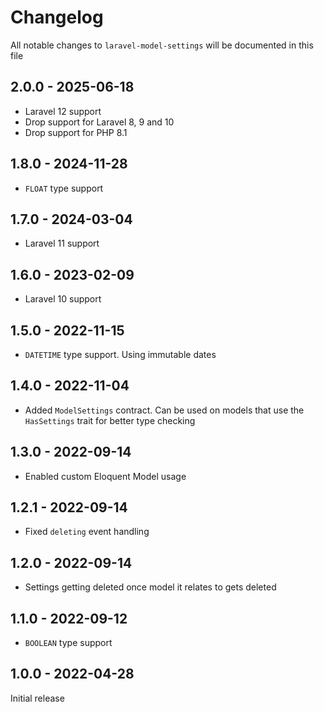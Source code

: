 # Changelog

All notable changes to `laravel-model-settings` will be documented in this file

## 2.0.0 - 2025-06-18

- Laravel 12 support
- Drop support for Laravel 8, 9 and 10
- Drop support for PHP 8.1

## 1.8.0 - 2024-11-28

- `FLOAT` type support

## 1.7.0 - 2024-03-04

- Laravel 11 support

## 1.6.0 - 2023-02-09

- Laravel 10 support

## 1.5.0 - 2022-11-15

- `DATETIME` type support. Using immutable dates

## 1.4.0 - 2022-11-04

- Added `ModelSettings` contract. Can be used on models that use the `HasSettings` trait for better type checking

## 1.3.0 - 2022-09-14

- Enabled custom Eloquent Model usage

## 1.2.1 - 2022-09-14

- Fixed `deleting` event handling

## 1.2.0 - 2022-09-14

- Settings getting deleted once model it relates to gets deleted

## 1.1.0 - 2022-09-12

- `BOOLEAN` type support

## 1.0.0 - 2022-04-28

Initial release
